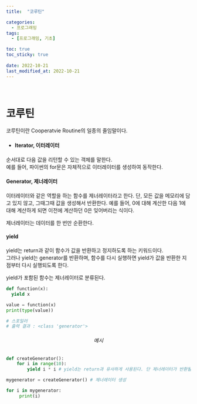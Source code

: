 ```yaml
---
title:  "코루틴"

categories:
  - 프로그래밍
tags:
  - [프로그래밍, 기초]

toc: true
toc_sticky: true
 
date: 2022-10-21
last_modified_at: 2022-10-21
---
```


<br/>

<h1>코루틴</h1>

코루틴이란 Cooperatvie Routine의 일종의 줄임말이다.

- <h4><b>Iterator, 이터레이터</b></h4>  
순서대로 다음 값을 리턴할 수 있는 객체를 말한다.  
예를 들어, 파이썬의 for문은 자체적으로 이터레이터를 생성하여 동작한다.

<h4><b>Generator, 제너레이터</b></h4>  
이터레이터와 같은 역할을 하는 함수를 제너레이터라고 한다.  
단, 모든 값을 메모리에 담고 있지 않고, 그때그때 값을 생성해서 반환한다.  
예를 들어, 0에 대해 계산한 다음 1에 대해 계산하게 되면 이전에 계산하던 0은 잊어버리는 식이다.  

제너레이터는 데이터를 한 번만 순환한다.

<h4><b>yield</b></h4>

yield는 return과 같이 함수가 값을 반환하고 정지하도록 하는 키워드이다.  
그러나 yield는 generator를 반환하며, 함수를 다시 실행하면 yield가 값을 반환한 지점부터 다시 실행되도록 한다.

yield가 포함된 함수는 제너레이터로 분류된다.

```python
def function(x):
  yield x

value = function(x)
print(type(value))

# 스포일러
# 출력 결과 : <class 'generator'>
```

<center><h6>예시</h6></center>

```python
def createGenerator():
    for i in range(10):
        yield i * i # yield는 return과 유사하게 사용된다. 단 제너레이터가 반환될 뿐

mygenerator = createGenerator() # 제너레이터 생성

for i in mygenerator:
     print(i)
```